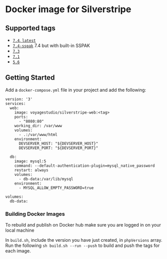 # Docker image for Silverstripe

## Supported tags

- [`7.4`, `latest`](/7.4/Dockerfile)
- [`7.4-sspak`](/7.4-sspak/Dockerfile) 7.4 but with built-in SSPAK
- [`7.3`](/7.3/Dockerfile)
- [`7.1`](/7.1/Dockerfile)
- [`5.6`](/5.6/Dockerfile)

## Getting Started

Add a `docker-compose.yml` file in your project and add the following:

```
version: '3'
services:
  web:
    image: voyagestudio/silverstripe-web:<tag>
    ports:
      - "8080:80"
    working_dir: /var/www
    volumes:
      - .:/var/www/html
    environment:
      DEVSERVER_HOST: "${DEVSERVER_HOST}"
      DEVSERVER_PORT: "${DEVSERVER_PORT}"

  db:
    image: mysql:5
    command: --default-authentication-plugin=mysql_native_password
    restart: always
    volumes:
      - db-data:/var/lib/mysql
    environment:
      - MYSQL_ALLOW_EMPTY_PASSWORD=true

volumes:
  db-data:

```

### Building Docker Images

To rebuild and publish on Docker hub make sure you are logged in on your local machine

In `build.sh`, include the version you have just created, in `phpVersions` array.
Run the following `sh build.sh --run --push` to build and push the tags for each image.

